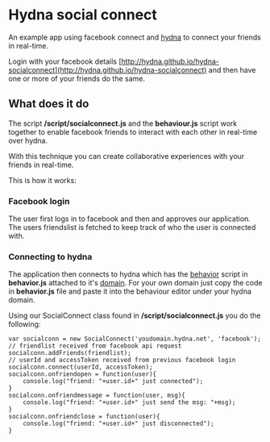 # Hydna social connect

An example app using facebook connect and [hydna](http://hydna.com/) to connect your friends in real-time.

Login with your facebook details [http://hydna.github.io/hydna-socialconnect](http://hydna.github.io/hydna-socialconnect) and then have one or more of your friends do the same.

## What does it do

The script **/script/socialconnect.js** and the **behaviour.js** script work together to enable facebook friends to interact with each other in real-time over hydna.

With this technique you can create collaborative experiences with your friends in real-time.

This is how it works:

### Facebook login

The user first logs in to facebook and then and approves our application. The users friendslist is fetched to keep track of who the user is connected with.

### Connecting to hydna

The application then connects to hydna which has the [behavior](https://www.hydna.com/documentation/#behaviors) script in **behavior.js** attached to it's [domain](https://www.hydna.com/documentation/#using-hydna). For your own domain just copy the code in **behavior.js** file and paste it into the behaviour editor under your hydna domain.

Using our SocialConnect class found in **/script/socialconnect.js** you do the following:

    var socialconn = new SocialConnect('youdomain.hydna.net', 'facebook');
    // friendlist received from facebook api request
    socialconn.addFriends(friendlist);
    // userId and accessToken received from previous facebook login
    socialconn.connect(userId, accessToken);
    socialconn.onfriendopen = function(user){
        console.log("friend: "+user.id+" just connected");
    }
    socialconn.onfriendmessage = function(user, msg){
        console.log("friend: "+user.id+" just send the msg: "+msg);
    }
    socialconn.onfriendclose = function(user){
        console.log("friend: "+user.id+" just disconnected");
    }

